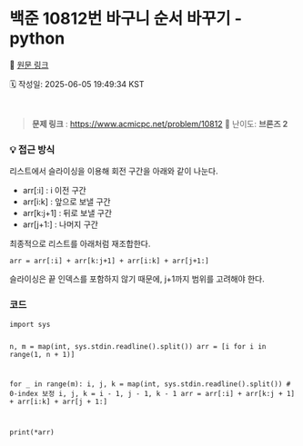 # 백준 10812번 바구니 순서 바꾸기 - python

🔗 [원문 링크](https://velog.io/@tjeudeud/%EB%B0%B1%EC%A4%80-10812%EB%B2%88-%EB%B0%94%EA%B5%AC%EB%8B%88-%EC%88%9C%EC%84%9C-%EB%B0%94%EA%BE%B8%EA%B8%B0-python)

🗓 작성일: 2025-06-05 19:49:34 KST

<p><img alt="" src="https://velog.velcdn.com/images/tjeudeud/post/74598f47-3ac5-4bb1-8f5a-03d5803a3cb7/image.png" />
<img alt="" src="https://velog.velcdn.com/images/tjeudeud/post/65cdebba-74e0-42fc-90b5-eed78021d1d6/image.png" /></p>
<blockquote>
<p><strong>문제 링크</strong> : <a href="https://www.acmicpc.net/problem/10812">https://www.acmicpc.net/problem/10812</a>
🎯 난이도: <strong>브론즈 2</strong></p>
</blockquote>
<h3 id="💡-접근-방식">💡 접근 방식</h3>
<p>리스트에서 슬라이싱을 이용해 회전 구간을 아래와 같이 나눈다.</p>
<ul>
<li>arr[:i] : i 이전 구간</li>
<li>arr[i:k] : 앞으로 보낼 구간</li>
<li>arr[k:j+1] : 뒤로 보낼 구간</li>
<li>arr[j+1:] : 나머지 구간</li>
</ul>
<p>최종적으로 리스트를 아래처럼 재조합한다.</p>
<pre><code>arr = arr[:i] + arr[k:j+1] + arr[i:k] + arr[j+1:]
</code></pre><p>슬라이싱은 끝 인덱스를 포함하지 않기 때문에, j+1까지 범위를 고려해야 한다.</p>
<h3 id="코드">코드</h3>
<pre><code>import sys

n, m = map(int, sys.stdin.readline().split())
arr = [i for i in range(1, n + 1)]

for _ in range(m):
    i, j, k = map(int, sys.stdin.readline().split())
    # 0-index 보정
    i, j, k = i - 1, j - 1, k - 1
    arr = arr[:i] + arr[k:j + 1] + arr[i:k] + arr[j + 1:]

print(*arr)</code></pre>